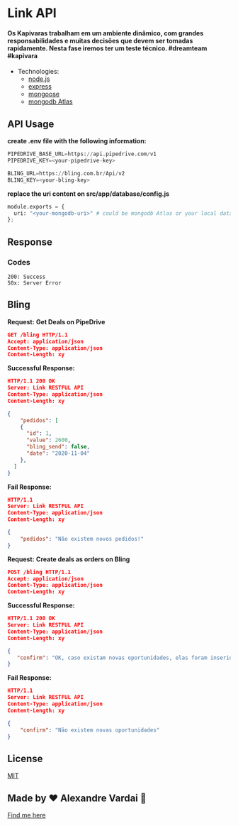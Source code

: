 # Link API 

#### Os Kapivaras trabalham em um ambiente dinâmico, com grandes responsabilidades e muitas decisões que devem ser tomadas rapidamente. Nesta fase iremos ter um teste técnico. #dreamteam #kapivara 

* Technologies:
  * [node.js](https://nodejs.org/en/)
  * [express](https://expressjs.com/)
  * [mongoose](https://mongoosejs.com/)
  * [mongodb Atlas](https://www.mongodb.com/cloud/atlas)

## API Usage
**create .env file with the following information:**

```python
PIPEDRIVE_BASE_URL=https://api.pipedrive.com/v1
PIPEDRIVE_KEY=<your-pipedrive-key>

BLING_URL=https://bling.com.br/Api/v2
BLING_KEY=<your-bling-key>
```

**replace the uri content on src/app/database/config.js**

```python
module.exports = {
  uri: "<your-mongodb-uri>" # could be mongodb Atlas or your local database too
};
```

## Response  
### Codes
```
200: Success
50x: Server Error
```

## Bling

**Request:**
**Get Deals on PipeDrive**
```json
GET /bling HTTP/1.1
Accept: application/json
Content-Type: application/json
Content-Length: xy
```

**Successful Response:**
```json
HTTP/1.1 200 OK
Server: Link RESTFUL API
Content-Type: application/json
Content-Length: xy

{
    "pedidos": [
    {
      "id": 1,
      "value": 2600,
      "bling_send": false,
      "date": "2020-11-04"
    },
  ]
}
```

**Fail Response:**
```json
HTTP/1.1 
Server: Link RESTFUL API
Content-Type: application/json
Content-Length: xy

{
    "pedidos": "Não existem novos pedidos!"
}
```

**Request:**
**Create deals as orders on Bling**
```json
POST /bling HTTP/1.1
Accept: application/json
Content-Type: application/json
Content-Length: xy
```

**Successful Response:**
```json
HTTP/1.1 200 OK
Server: Link RESTFUL API
Content-Type: application/json
Content-Length: xy

{
   "confirm": "OK, caso existam novas oportunidades, elas foram inseridas corretamente!"
}
```

**Fail Response:**
```json
HTTP/1.1
Server: Link RESTFUL API
Content-Type: application/json
Content-Length: xy

{
    "confirm": "Não existem novas oportunidades"
}
```

## License
[MIT](https://choosealicense.com/licenses/mit/)

## Made by ♥ Alexandre Vardai 👋 
[Find me here](https://www.linkedin.com/in/alexandre-vardai-b8255b15b/)
